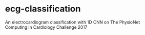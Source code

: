 # ecg-classification
An electrocardiogram classification with 1D CNN on The PhysioNet Computing in Cardiology Challenge 2017
